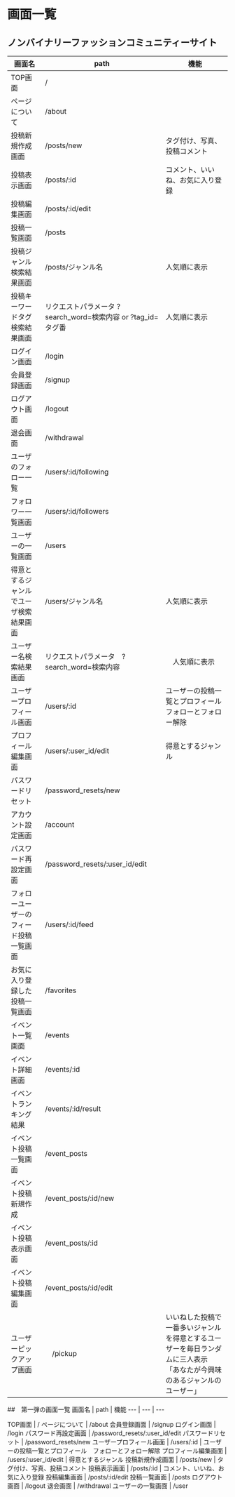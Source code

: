 # 画面一覧
## ノンバイナリーファッションコミュニティーサイト

画面名 | path | 機能
--- | --- | ---
TOP画面 | /
ページについて | /about 
投稿新規作成画面 | /posts/new | タグ付け、写真、投稿コメント
投稿表示画面 | /posts/:id | コメント、いいね、お気に入り登録
投稿編集画面 | /posts/:id/edit
投稿一覧画面 | /posts 
投稿ジャンル検索結果画面 | /posts/ジャンル名 | 人気順に表示
投稿キーワードタグ検索結果画面 | リクエストパラメータ ?search_word=検索内容 or ?tag_id=タグ番 | 人気順に表示 
ログイン画面 | /login
会員登録画面 | /signup
ログアウト画面 | /logout
退会画面 | /withdrawal
ユーザのフォロー一覧 | /users/:id/following
フォロワー一覧画面 | /users/:id/followers
ユーザーの一覧画面 | /users 
得意とするジャンルでユーザ検索結果画面 | /users/ジャンル名 | 人気順に表示
ユーザー名検索結果画面| リクエストパラメータ　?search_word=検索内容 |　人気順に表示
ユーザープロフィール画面 | /users/:id | ユーザーの投稿一覧とプロフィール　フォローとフォロー解除
プロフィール編集画面 | /users/:user_id/edit | 得意とするジャンル
パスワードリセット | /password_resets/new
アカウント設定画面　| /account
パスワード再設定画面 | /password_resets/:user_id/edit
フォローユーザーのフィード投稿一覧画面 | /users/:id/feed
お気に入り登録した投稿一覧画面 | /favorites
イベント一覧画面 | /events
イベント詳細画面 | /events/:id
イベントランキング結果 | /events/:id/result
イベント投稿一覧画面 | /event_posts
イベント投稿新規作成 | /event_posts/:id/new
イベント投稿表示画面 | /event_posts/:id
イベント投稿編集画面 | /event_posts/:id/edit
ユーザーピックアップ画面 |　/pickup | いいねした投稿で一番多いジャンルを得意とするユーザーを毎日ランダムに三人表示　「あなたが今興味のあるジャンルのユーザー」

##　第一弾の画面一覧
画面名 | path | 機能
--- | --- | ---

TOP画面 | /
ページについて | /about
会員登録画面 | /signup 
ログイン画面 | /login
パスワード再設定画面 | /password_resets/:user_id/edit
パスワードリセット | /password_resets/new
ユーザープロフィール画面 | /users/:id | ユーザーの投稿一覧とプロフィール　フォローとフォロー解除
プロフィール編集画面 | /users/:user_id/edit | 得意とするジャンル
投稿新規作成画面 | /posts/new | タグ付け、写真、投稿コメント
投稿表示画面 | /posts/:id | コメント、いいね、お気に入り登録
投稿編集画面 | /posts/:id/edit
投稿一覧画面 | /posts
ログアウト画面 | /logout
退会画面 | /withdrawal
ユーザーの一覧画面 | /user




